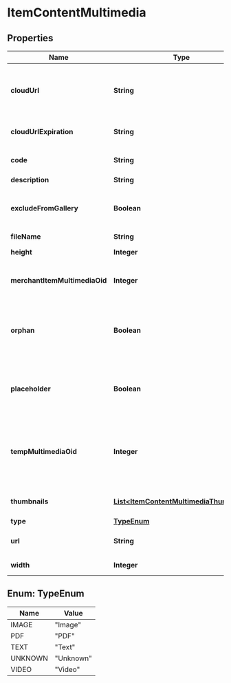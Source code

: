 
# ItemContentMultimedia

## Properties
Name | Type | Description | Notes
------------ | ------------- | ------------- | -------------
**cloudUrl** | **String** | URL where the image can be downloaded from the cloud |  [optional]
**cloudUrlExpiration** | **String** | Expiration date of the cloud URL |  [optional]
**code** | **String** | Code assigned to the file |  [optional]
**description** | **String** | Description |  [optional]
**excludeFromGallery** | **Boolean** | True to exclude from multimedia gallery |  [optional]
**fileName** | **String** | File name |  [optional]
**height** | **Integer** | Height of the image |  [optional]
**merchantItemMultimediaOid** | **Integer** | Item multimedia object identifier |  [optional]
**orphan** | **Boolean** | True if the multimedia is an orphan of the active StoreFront themes |  [optional]
**placeholder** | **Boolean** | True if the object is a place holder that can be populated |  [optional]
**tempMultimediaOid** | **Integer** | Temporary multimedia object identifier assigned if uploading new multimedia |  [optional]
**thumbnails** | [**List&lt;ItemContentMultimediaThumbnail&gt;**](ItemContentMultimediaThumbnail.md) | Thumbnails of this image |  [optional]
**type** | [**TypeEnum**](#TypeEnum) | Type of file |  [optional]
**url** | **String** | URL to download file |  [optional]
**width** | **Integer** | Width of the image |  [optional]


<a name="TypeEnum"></a>
## Enum: TypeEnum
Name | Value
---- | -----
IMAGE | &quot;Image&quot;
PDF | &quot;PDF&quot;
TEXT | &quot;Text&quot;
UNKNOWN | &quot;Unknown&quot;
VIDEO | &quot;Video&quot;



